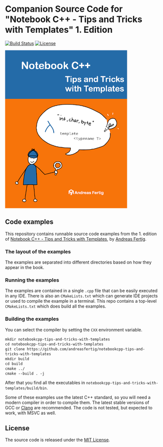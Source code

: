 # Companion Source Code for "Notebook C++ - Tips and Tricks with Templates" 1. Edition

[![Build Status](https://github.com/andreasfertig/notebookcpp-tips-and-tricks-with-templates/workflows/ci/badge.svg)](https://github.com/andreasfertig/notebookcpp-tips-and-tricks-with-templates/actions/) [![License](https://img.shields.io/badge/license-MIT-blue.svg)](/LICENSE.txt)

![Book cover](.artwork/cover.png)

## Code examples

This repository contains runnable source code examples from the 1. edition of [Notebook C++ - Tips and Tricks with Templates](https://andreasfertig.info/books/notebookcpp-tips-and-tricks-with-templates/), by [Andreas Fertig](https://andreasfertig.info).

### The layout of the examples

The examples are separated into different directories based on how they appear in the book.

### Running the examples

The examples are contained in a single `.cpp` file that can be easily executed in any IDE. There is also an `CMakeLists.txt` which can generate IDE projects or used to compile the example in a terminal.
This repo contains a top-level `CMakeLists.txt` which does build all the examples.

### Building the examples

You can select the compiler by setting the `CXX` environment variable.

```
mkdir notebookcpp-tips-and-tricks-with-templates
cd notebookcpp-tips-and-tricks-with-templates
git clone https://github.com/andreasfertig/notebookcpp-tips-and-tricks-with-templates
mkdir build
cd build
cmake ../
cmake --build . -j
```

After that you find all the executables in `notebookcpp-tips-and-tricks-with-templates/build/bin`.

Some of these examples use the latest C++ standard, so you will need a modern compiler in order to compile them. The latest stable versions of GCC or [Clang](https://releases.llvm.org/) are recommended. The code is not tested, but expected to work, with MSVC as well.

## License

The source code is released under the [MIT License](/LICENSE.txt).
